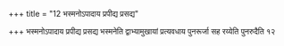 +++
title = "12 भस्मनोऽपादाय प्रपीद्य प्रसद्य"

+++
भस्मनोऽपादाय प्रपीद्य प्रसद्य भस्मनेति द्वाभ्यामुखायां प्रत्यवधाय पुनरूर्जा सह रय्येति पुनरुदैति १२